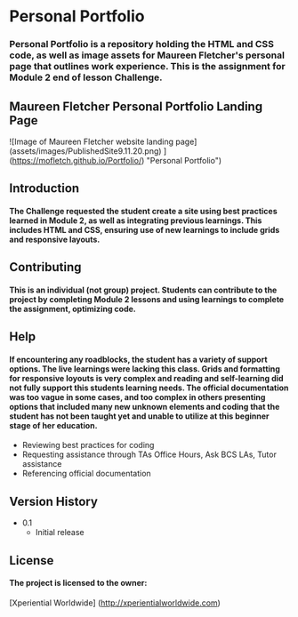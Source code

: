 # Personal Portfolio

### Personal Portfolio is a repository holding the HTML and CSS code, as well as image assets for Maureen Fletcher's personal page that outlines work experience.  This is the assignment for Module 2 end of lesson Challenge.  

## Maureen Fletcher Personal Portfolio Landing Page
![Image of Maureen Fletcher website landing page]
(assets/images/PublishedSite9.11.20.png) ] (https://mofletch.github.io/Portfolio/) "Personal Portfolio")

## Introduction
#### The Challenge requested the student create a site using best practices learned in Module 2, as well as integrating previous learnings.  This includes HTML and CSS, ensuring use of new learnings to include grids and responsive layouts.

## Contributing
#### This is an individual (not group) project.  Students can contribute to the project by completing Module 2 lessons and using learnings to complete the assignment, optimizing code.

## Help
#### If encountering any roadblocks, the student has a variety of support options.  The live learnings were lacking this class.  Grids and formatting for responsive loyouts is very complex and reading and self-learning did not fully support this students learning needs.  The official documentation was too vague in some cases, and too complex in others presenting options that included many new unknown elements and coding that the student has not been taught yet and unable to utilize at this beginner stage of her education.
  * Reviewing best practices for coding
  * Requesting assistance through TAs Office Hours, Ask BCS LAs, Tutor assistance
  * Referencing official documentation

## Version History
  * 0.1
    * Initial release

## License
#### The project is licensed to the owner:
[Xperiential Worldwide] (http://xperientialworldwide.com)

